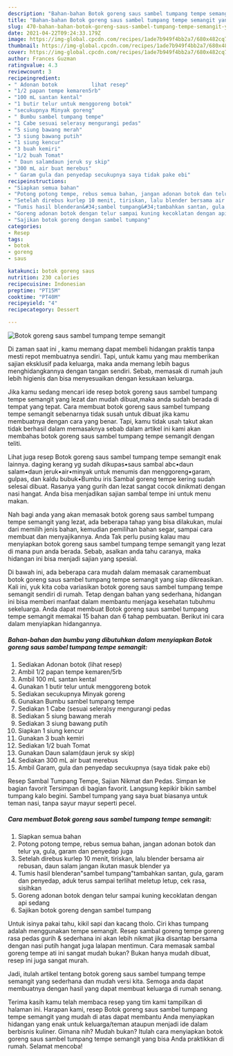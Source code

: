 ```yaml
---
description: "Bahan-bahan Botok goreng saus sambel tumpang tempe semangit yang nikmat Untuk Jualan"
title: "Bahan-bahan Botok goreng saus sambel tumpang tempe semangit yang nikmat Untuk Jualan"
slug: 470-bahan-bahan-botok-goreng-saus-sambel-tumpang-tempe-semangit-yang-nikmat-untuk-jualan
date: 2021-04-22T09:24:33.179Z
image: https://img-global.cpcdn.com/recipes/1ade7b949f4bb2a7/680x482cq70/botok-goreng-saus-sambel-tumpang-tempe-semangit-foto-resep-utama.jpg
thumbnail: https://img-global.cpcdn.com/recipes/1ade7b949f4bb2a7/680x482cq70/botok-goreng-saus-sambel-tumpang-tempe-semangit-foto-resep-utama.jpg
cover: https://img-global.cpcdn.com/recipes/1ade7b949f4bb2a7/680x482cq70/botok-goreng-saus-sambel-tumpang-tempe-semangit-foto-resep-utama.jpg
author: Frances Guzman
ratingvalue: 4.3
reviewcount: 3
recipeingredient:
- " Adonan botok           lihat resep"
- "1/2 papan tempe kemaren5rb"
- "100 mL santan kental"
- "1 butir telur untuk menggoreng botok"
- "secukupnya Minyak goreng"
- " Bumbu sambel tumpang tempe"
- "1 Cabe sesuai selerasy mengurangi pedas"
- "5 siung bawang merah"
- "3 siung bawang putih"
- "1 siung kencur"
- "3 buah kemiri"
- "1/2 buah Tomat"
- " Daun salamdaun jeruk sy skip"
- "300 mL air buat merebus"
- " Garam gula dan penyedap secukupnya saya tidak pake ebi"
recipeinstructions:
- "Siapkan semua bahan"
- "Potong potong tempe, rebus semua bahan, jangan adonan botok dan telur ya, gula, garam dan penyedap juga"
- "Setelah direbus kurlep 10 menit, tiriskan, lalu blender bersama air rebusan, daun salam jangan ikutan masuk blender ya"
- "Tumis hasil blenderan&#34;sambel tumpang&#34;tambahkan santan, gula, garam dan penyedap, aduk terus sampai terlihat meletup letup, cek rasa, sisihkan"
- "Goreng adonan botok dengan telur sampai kuning kecoklatan dengan api sedang"
- "Sajikan botok goreng dengan sambel tumpang"
categories:
- Resep
tags:
- botok
- goreng
- saus

katakunci: botok goreng saus 
nutrition: 230 calories
recipecuisine: Indonesian
preptime: "PT15M"
cooktime: "PT40M"
recipeyield: "4"
recipecategory: Dessert

---
```



![Botok goreng saus sambel tumpang tempe semangit](https://img-global.cpcdn.com/recipes/1ade7b949f4bb2a7/680x482cq70/botok-goreng-saus-sambel-tumpang-tempe-semangit-foto-resep-utama.jpg)

Di zaman  saat ini , kamu memang dapat membeli hidangan praktis tanpa mesti repot membuatnya sendiri. Tapi, untuk kamu yang mau memberikan sajian eksklusif pada keluarga, maka anda memang lebih bagus menghidangkannya dengan tangan sendiri. Sebab, memasak di rumah jauh lebih higienis dan bisa menyesuaikan dengan kesukaan keluarga.

Jika kamu sedang mencari ide resep botok goreng saus sambel tumpang tempe semangit yang lezat dan mudah dibuat,maka anda sudah berada di tempat yang tepat. Cara membuat botok goreng saus sambel tumpang tempe semangit  sebenarnya tidak susah untuk dibuat jika kamu membuatnya dengan cara yang benar. Tapi, kamu tidak usah takut akan tidak berhasil dalam memasaknya 
sebab dalam artikel ini kami akan membahas botok goreng saus sambel tumpang tempe semangit dengan teliti.  

Lihat juga resep Botok goreng saus sambel tumpang tempe semangit enak lainnya. daging kerang yg sudah dikupas•saus sambal abc•daun salam•daun jeruk•air•minyak untuk menumis dan menggoreng•garam, gulpas, dan kaldu bubuk•Bumbu iris Sambal goreng tempe kering sudah selesai dibuat. Rasanya yang gurih dan lezat sangat cocok dinikmati dengan nasi hangat. Anda bisa menjadikan sajian sambal tempe ini untuk menu makan.

Nah bagi anda yang akan memasak botok goreng saus sambel tumpang tempe semangit yang lezat, ada beberapa tahap yang bisa dilakukan, mulai dari memilih jenis bahan, kemudian pemilihan bahan segar, sampai cara membuat dan menyajikannya. Anda Tak perlu pusing kalau mau menyiapkan botok goreng saus sambel tumpang tempe semangit yang lezat di mana pun anda berada. Sebab, asalkan anda  tahu caranya, maka hidangan ini bisa menjadi sajian yang spesial.

Di bawah ini, ada beberapa cara mudah dalam memasak caramembuat botok goreng saus sambel tumpang tempe semangit yang siap dikreasikan. Kali ini, yuk kita coba variasikan botok goreng saus sambel tumpang tempe semangit sendiri di rumah. Tetap dengan bahan yang sederhana, hidangan ini bisa memberi manfaat dalam membantu menjaga kesehatan tubuhmu sekeluarga. Anda dapat membuat Botok goreng saus sambel tumpang tempe semangit memakai 15 bahan dan 6 tahap pembuatan. Berikut ini cara dalam menyiapkan hidangannya.

<!--inarticleads1-->

##### Bahan-bahan dan bumbu yang dibutuhkan dalam menyiapkan Botok goreng saus sambel tumpang tempe semangit:

1. Sediakan  Adonan botok           (lihat resep)
1. Ambil 1/2 papan tempe kemaren/5rb
1. Ambil 100 mL santan kental
1. Gunakan 1 butir telur untuk menggoreng botok
1. Sediakan secukupnya Minyak goreng
1. Gunakan  Bumbu sambel tumpang tempe
1. Sediakan 1 Cabe (sesuai selera)sy mengurangi pedas
1. Sediakan 5 siung bawang merah
1. Sediakan 3 siung bawang putih
1. Siapkan 1 siung kencur
1. Gunakan 3 buah kemiri
1. Sediakan 1/2 buah Tomat
1. Gunakan  Daun salam(daun jeruk sy skip)
1. Sediakan 300 mL air buat merebus
1. Ambil  Garam, gula dan penyedap secukupnya (saya tidak pake ebi)


Resep Sambal Tumpang Tempe, Sajian Nikmat dan Pedas. Simpan ke bagian favorit Tersimpan di bagian favorit. Langsung kepikir bikin sambel tumpang kalo begini. Sambel tumpang yang saya buat biasanya untuk teman nasi, tanpa sayur mayur seperti pecel. 

<!--inarticleads2-->

##### Cara membuat Botok goreng saus sambel tumpang tempe semangit:

1. Siapkan semua bahan
1. Potong potong tempe, rebus semua bahan, jangan adonan botok dan telur ya, gula, garam dan penyedap juga
1. Setelah direbus kurlep 10 menit, tiriskan, lalu blender bersama air rebusan, daun salam jangan ikutan masuk blender ya
1. Tumis hasil blenderan&#34;sambel tumpang&#34;tambahkan santan, gula, garam dan penyedap, aduk terus sampai terlihat meletup letup, cek rasa, sisihkan
1. Goreng adonan botok dengan telur sampai kuning kecoklatan dengan api sedang
1. Sajikan botok goreng dengan sambel tumpang


Untuk isinya pakai tahu, kikil sapi dan kacang tholo. Ciri khas tumpang adalah menggunakan tempe semangit. Resep sambal goreng tempe goreng rasa pedas gurih &amp; sederhana ini akan lebih nikmat jika disantap bersama dengan nasi putih hangat juga lalapan mentimun. Cara memasak sambal goreng tempe ati ini sangat mudah bukan? Bukan hanya mudah dibuat, resep ini juga sangat murah. 

Jadi, itulah artikel tentang  botok goreng saus sambel tumpang tempe semangit  yang sederhana dan mudah versi kita. Semoga anda dapat membuatnya dengan hasil yang dapat membuat keluarga di rumah senang. 

Terima kasih kamu telah membaca resep yang tim kami tampilkan di halaman ini. Harapan kami, resep  Botok goreng saus sambel tumpang tempe semangit yang mudah di atas dapat membantu Anda menyiapkan hidangan yang enak untuk keluarga/teman ataupun menjadi ide dalam berbisnis kuliner. Gimana nih? Mudah bukan? Itulah cara menyiapkan botok goreng saus sambel tumpang tempe semangit yang bisa Anda praktikkan di rumah. Selamat mencoba!

